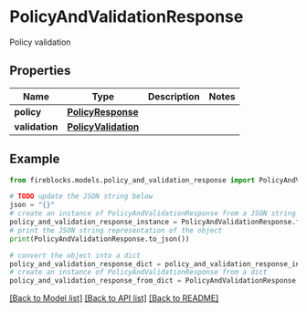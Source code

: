# PolicyAndValidationResponse

Policy validation

## Properties

Name | Type | Description | Notes
------------ | ------------- | ------------- | -------------
**policy** | [**PolicyResponse**](PolicyResponse.md) |  | 
**validation** | [**PolicyValidation**](PolicyValidation.md) |  | 

## Example

```python
from fireblocks.models.policy_and_validation_response import PolicyAndValidationResponse

# TODO update the JSON string below
json = "{}"
# create an instance of PolicyAndValidationResponse from a JSON string
policy_and_validation_response_instance = PolicyAndValidationResponse.from_json(json)
# print the JSON string representation of the object
print(PolicyAndValidationResponse.to_json())

# convert the object into a dict
policy_and_validation_response_dict = policy_and_validation_response_instance.to_dict()
# create an instance of PolicyAndValidationResponse from a dict
policy_and_validation_response_from_dict = PolicyAndValidationResponse.from_dict(policy_and_validation_response_dict)
```
[[Back to Model list]](../README.md#documentation-for-models) [[Back to API list]](../README.md#documentation-for-api-endpoints) [[Back to README]](../README.md)


